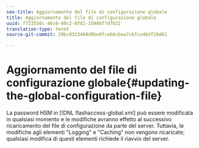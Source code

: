 ```yaml
---
seo-title: Aggiornamento del file di configurazione globale
title: Aggiornamento del file di configurazione globale
uuid: f733550c-46c0-49c2-8fd1-15906f7d7b22
translation-type: tm+mt
source-git-commit: 29bc8323460d9be0fce66cbea7c6fce46df20d61

---
```



# Aggiornamento del file di configurazione globale{#updating-the-global-configuration-file}

La password HSM in [!DNL flashaccess-global.xml] può essere modificata in qualsiasi momento e le modifiche avranno effetto al successivo ricaricamento del file di configurazione da parte del server. Tuttavia, le modifiche agli elementi &quot;Logging&quot; e &quot;Caching&quot; non vengono ricaricate; qualsiasi modifica di questi elementi richiede il riavvio del server.
